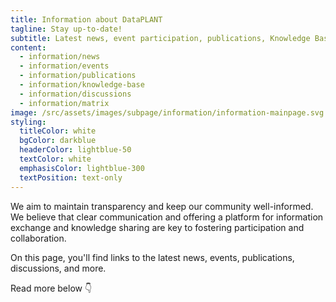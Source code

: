 ```yaml
---
title: Information about DataPLANT
tagline: Stay up-to-date!
subtitle: Latest news, event participation, publications, Knowledge Base – here you’ll find information about DataPLANT’s latest endeavours.
content:
  - information/news
  - information/events
  - information/publications
  - information/knowledge-base
  - information/discussions
  - information/matrix
image: /src/assets/images/subpage/information/information-mainpage.svg
styling:
  titleColor: white
  bgColor: darkblue
  headerColor: lightblue-50
  textColor: white
  emphasisColor: lightblue-300
  textPosition: text-only
---
```

We aim to maintain transparency and keep our community well-informed.
We believe that clear communication and offering a platform for information exchange and knowledge sharing are key to fostering participation and collaboration.

On this page, you'll find links to the latest news, events, publications, discussions, and more.

Read more below 👇
